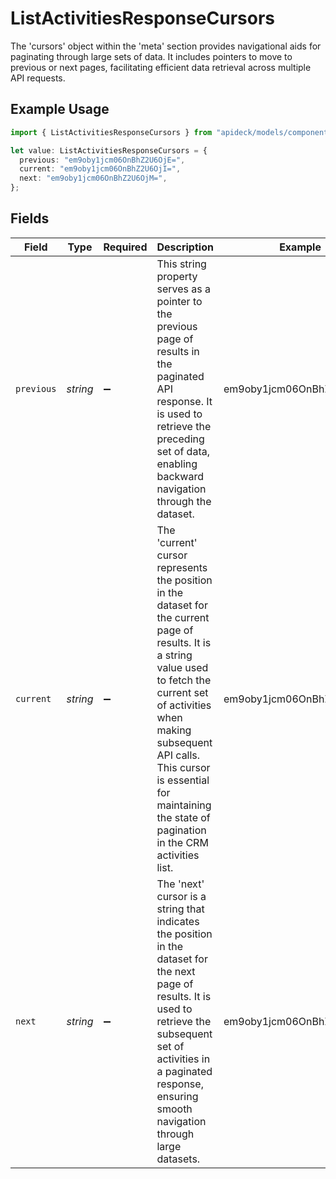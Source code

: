 # ListActivitiesResponseCursors

The 'cursors' object within the 'meta' section provides navigational aids for paginating through large sets of data. It includes pointers to move to previous or next pages, facilitating efficient data retrieval across multiple API requests.

## Example Usage

```typescript
import { ListActivitiesResponseCursors } from "apideck/models/components";

let value: ListActivitiesResponseCursors = {
  previous: "em9oby1jcm06OnBhZ2U6OjE=",
  current: "em9oby1jcm06OnBhZ2U6OjI=",
  next: "em9oby1jcm06OnBhZ2U6OjM=",
};
```

## Fields

| Field                                                                                                                                                                                                                                                                                        | Type                                                                                                                                                                                                                                                                                         | Required                                                                                                                                                                                                                                                                                     | Description                                                                                                                                                                                                                                                                                  | Example                                                                                                                                                                                                                                                                                      |
| -------------------------------------------------------------------------------------------------------------------------------------------------------------------------------------------------------------------------------------------------------------------------------------------- | -------------------------------------------------------------------------------------------------------------------------------------------------------------------------------------------------------------------------------------------------------------------------------------------- | -------------------------------------------------------------------------------------------------------------------------------------------------------------------------------------------------------------------------------------------------------------------------------------------- | -------------------------------------------------------------------------------------------------------------------------------------------------------------------------------------------------------------------------------------------------------------------------------------------- | -------------------------------------------------------------------------------------------------------------------------------------------------------------------------------------------------------------------------------------------------------------------------------------------- |
| `previous`                                                                                                                                                                                                                                                                                   | *string*                                                                                                                                                                                                                                                                                     | :heavy_minus_sign:                                                                                                                                                                                                                                                                           | This string property serves as a pointer to the previous page of results in the paginated API response. It is used to retrieve the preceding set of data, enabling backward navigation through the dataset.                                                                                  | em9oby1jcm06OnBhZ2U6OjE=                                                                                                                                                                                                                                                                     |
| `current`                                                                                                                                                                                                                                                                                    | *string*                                                                                                                                                                                                                                                                                     | :heavy_minus_sign:                                                                                                                                                                                                                                                                           | The 'current' cursor represents the position in the dataset for the current page of results. It is a string value used to fetch the current set of activities when making subsequent API calls. This cursor is essential for maintaining the state of pagination in the CRM activities list. | em9oby1jcm06OnBhZ2U6OjI=                                                                                                                                                                                                                                                                     |
| `next`                                                                                                                                                                                                                                                                                       | *string*                                                                                                                                                                                                                                                                                     | :heavy_minus_sign:                                                                                                                                                                                                                                                                           | The 'next' cursor is a string that indicates the position in the dataset for the next page of results. It is used to retrieve the subsequent set of activities in a paginated response, ensuring smooth navigation through large datasets.                                                   | em9oby1jcm06OnBhZ2U6OjM=                                                                                                                                                                                                                                                                     |